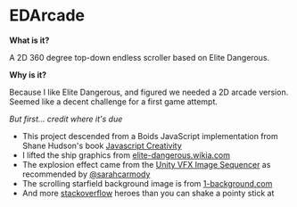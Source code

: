 # EDArcade

**What is it?**

A 2D 360 degree top-down endless scroller based on Elite Dangerous.

**Why is it?**

Because I like Elite Dangerous, and figured we needed a 2D arcade version. Seemed like a decent challenge for a first game attempt.

*But first... credit where it's due*

* This project descended from a Boids JavaScript implementation from Shane Hudson's book [Javascript Creativity](https://books.google.co.uk/books?id=Z6ThAwAAQBAJ)
* I lifted the ship graphics from [elite-dangerous.wikia.com](http://elite-dangerous.wikia.com/wiki/Ships?file=EJwFwVEOwiAMANC7cABKywpxV_BHj0AYYZjNEqgfxuzuvvczn3GY1eyqfa4AW5tZxmanyki12CpSj5J6mzbLCUk15f0sb52AxOgCk3c-xoDsA2D0SM7RbWGiiAEjPDjfv89mX72a6w_7qyIR._2SoJRAPMgASbMzsNpw66yQhCqo.jpg)
* The explosion effect came from the [Unity VFX Image Sequencer](https://forum.unity3d.com/threads/release-thread-vfx-toolbox-image-sequencer.438465/) as recommended by [@sarahcarmody](https://twitter.com/sarahcarmody)
* The scrolling starfield background image is from [1-background.com](https://1-background.com/stars_1.htm)
* And more [stackoverflow](http://stackoverflow.com/) heroes than you can shake a pointy stick at

